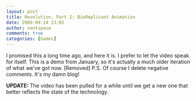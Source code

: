 ```yaml
---
layout: post
title: Revolution, Part 2: BioReplicant Animation
date: 2009-09-24 23:02
author: ventspace
comments: true
categories: [Games]
---
```

I promised this a long time ago, and here it is. I prefer to let the video speak for itself. This is a demo from January, so it's actually a much older iteration of what we've got now.
[Removed]
P.S. Of course I delete negative comments. It's my damn blog!

<b>UPDATE:</b> The video has been pulled for a while until we get a new one that better reflects the state of the technology.
